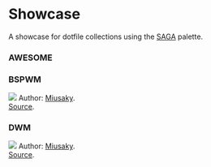 # Showcase
A showcase for dotfile collections using the [SAGA](https://github.com/SAGAtheme) palette. 


### AWESOME

### BSPWM 
<img src="https://github.com/Miusaky/bspdots/blob/main/assets/wall.png"></img>
Author: [Miusaky](https://github.com/Miusaky). </br>
[Source](https://github.com/Miusaky/bspdots).

### DWM
<img src="https://github.com/Miusaky/dwmdots/blob/main/assets/wall.png"></img>
Author: [Miusaky](https://github.com/Miusaky). </br>
[Source](https://github.com/Miusaky/dwmdots).


